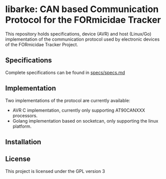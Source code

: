 # libarke: CAN based Communication Protocol for the FORmicidae Tracker

This repository holds specifications, device (AVR) and host (Linux/Go) implementation of the communication protocol used by electronic devices of the FORmicidae Tracker Project.


## Specifications

Complete specifications can be found in [specs/specs.md](https://github.com/formicidae-tracker/libarke/blob/master/specs/specs.md)

## Implementation

Two implementations of the protocol are currently available:
* AVR C implementation, currently only supporting AT90CANXXX processors.
* Golang implementation based on socketcan, only supporting the linux platform.

## Installation


## License

This project is licensed under the GPL version 3


